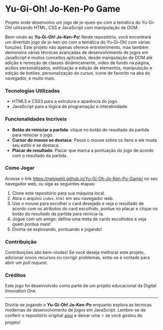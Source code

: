 # Yu-Gi-Oh! Jo-Ken-Po Game

Projeto onde desenvolvo um jogo de jo-quen-po com a temática do Yu-Gi-Oh! utilizando HTML, CSS e JavaScript com manipulação de DOM.

Bem-vindo ao **Yu-Gi-Oh! Jo-Ken-Po**! Neste repositório, você encontrará um divertido jogo de jo-ken-po com a temática do Yu-Gi-Oh! com várias funções. Este projeto não apenas oferece entretenimento, mas também demonstra várias técnicas avançadas de desenvolvimento de jogos em JavaScript e muitos conceitos aplicados, desde manipulação de DOM até adição e remoção de classes dinâmicamente, video de fundo na página, aúdios personalizados, estilização e edição de elementos, manipulação e edição de botões, personalização do cursor, ícone de favorito na aba do navegador, e muito mais.

### Tecnologias Utilizadas

- HTML5 e CSS3 para a estrutura e aparência do jogo.
- JavaScript para a lógica de programação e interatividade.

### Funcionalidades Incríveis

- **Botão de reiniciar a partida**: clique no botão do resultado da partida para reiniciar o jogo.
- **Cursor do mouse se destaca**: Passe o mouse sobre os itens e ele muda seu estilo e se destaca.
- **Placar de resultado**: Placar que marca a pontuação do jogo de acordo com o resultado da partida.

### Como Jogar

Acesse o link https://netopetit.github.io/Yu-Gi-Oh-Jo-Ken-Po-Game/ no seu navegador web, ou siga as seguintes etapas:

1. Clone este repositório para sua máquina local.
2. Abra o arquivo `index.html` em seu navegador web.
3. Use o mouse para escolher o card desejado e veja o resultado de acordo com os atributos do card escolhido, pontue no placar e clique no botão do resultado da partida para reinicia-la.
4. Jogue com um amigo: defina uma meta de cards escolhidos e veja quem pontua mais! 
5. Divirta-se explorando, pontuando e jogando!

### Contribuição

Contribuições são bem-vindas! Se você deseja melhorar este projeto, adicionar novos recursos ou corrigir problemas, sinta-se à vontade para abrir um _pull request_.

### Créditos

Este jogo foi desenvolvido como parte de um projeto educacional da Digital Innovation One.

---

Divirta-se jogando o **Yu-Gi-Oh! Jo-Ken-Po** enquanto explora as técnicas modernas de desenvolvimento de jogos em JavaScript. Lembre-se de conferir o repositório original [aqui](https://github.com/digitalinnovationone/js-yugioh-assets) e deixar uma ⭐️ se você gostou do projeto!